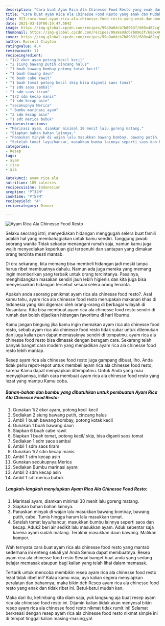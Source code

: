 ```yaml
---
description: "Cara buat Ayam Rica Ala Chinesse Food Resto yang enak dan Mudah Dibuat"
title: "Cara buat Ayam Rica Ala Chinesse Food Resto yang enak dan Mudah Dibuat"
slug: 923-cara-buat-ayam-rica-ala-chinesse-food-resto-yang-enak-dan-mudah-dibuat
date: 2021-03-10T00:19:47.504Z
image: https://img-global.cpcdn.com/recipes/99a9a0dcb7b8963f/680x482cq70/ayam-rica-ala-chinesse-food-resto-foto-resep-utama.jpg
thumbnail: https://img-global.cpcdn.com/recipes/99a9a0dcb7b8963f/680x482cq70/ayam-rica-ala-chinesse-food-resto-foto-resep-utama.jpg
cover: https://img-global.cpcdn.com/recipes/99a9a0dcb7b8963f/680x482cq70/ayam-rica-ala-chinesse-food-resto-foto-resep-utama.jpg
author: Russell Clayton
ratingvalue: 4.4
reviewcount: 11
recipeingredient:
- "1/2 ekor ayam potong kecil kecil"
- "2 siung bawang putih cincang halus"
- "1 buah bawang bombay potong kotak kecil"
- "1 buah bawang daun"
- "6 buah cabe rawit"
- "1 buah tomat potong kecil skip bisa diganti saos tomat"
- "1 sdm saos sambal"
- "1 sdm saos tiram"
- "1/2 sdm kecap manis"
- "1 sdm kecap asin"
- "secukupnya Merica"
- " Bumbu marinasi ayam"
- "2 sdm kecap asin"
- "1 sdt merica bubuk"
recipeinstructions:
- "Marinasi ayam, diamkan minimal 30 menit lalu goreng matang."
- "Siapkan bahan bahan lainnya."
- "Panaskan minyak di wajan lalu masukkan bawang bombay, bawang putih, cabe. Tumis hingga harum lalu masukkan tomat."
- "Setelah tomat layu/hancur, masukkan bumbu lainnya seperti saos dan kecap. Aduk2 beri air sedikit lalu masukkan ayam. Aduk sebentar saja karena ayam sudah matang. Terakhir masukkan daun bawang. Matikan kompor."
categories:
- Resep
tags:
- ayam
- rica
- ala

katakunci: ayam rica ala 
nutrition: 109 calories
recipecuisine: Indonesian
preptime: "PT32M"
cooktime: "PT57M"
recipeyield: "4"
recipecategory: Dinner

---
```



![Ayam Rica Ala Chinesse Food Resto](https://img-global.cpcdn.com/recipes/99a9a0dcb7b8963f/680x482cq70/ayam-rica-ala-chinesse-food-resto-foto-resep-utama.jpg)

Selaku seorang istri, menyediakan hidangan menggugah selera buat famili adalah hal yang membahagiakan untuk kamu sendiri. Tanggung jawab seorang  wanita Tidak sekadar menangani rumah saja, namun kamu juga wajib menyediakan keperluan gizi terpenuhi dan santapan yang dimakan orang tercinta mesti mantab.

Di era  sekarang, kita memang bisa membeli hidangan jadi meski tanpa harus ribet membuatnya dahulu. Namun ada juga mereka yang memang ingin memberikan yang terbaik untuk orang tercintanya. Pasalnya, menghidangkan masakan sendiri jauh lebih higienis dan kita juga bisa menyesuaikan hidangan tersebut sesuai selera orang tercinta. 



Apakah anda seorang penikmat ayam rica ala chinesse food resto?. Asal kamu tahu, ayam rica ala chinesse food resto merupakan makanan khas di Indonesia yang kini digemari oleh orang-orang di berbagai wilayah di Nusantara. Kita bisa membuat ayam rica ala chinesse food resto sendiri di rumah dan boleh dijadikan hidangan favoritmu di hari liburmu.

Kamu jangan bingung jika kamu ingin memakan ayam rica ala chinesse food resto, sebab ayam rica ala chinesse food resto tidak sukar untuk ditemukan dan juga kalian pun dapat memasaknya sendiri di tempatmu. ayam rica ala chinesse food resto bisa dimasak dengan beragam cara. Sekarang telah banyak banget cara modern yang menjadikan ayam rica ala chinesse food resto lebih mantap.

Resep ayam rica ala chinesse food resto juga gampang dibuat, lho. Anda tidak perlu repot-repot untuk membeli ayam rica ala chinesse food resto, karena Kamu dapat menyiapkan ditempatmu. Untuk Anda yang mau menyajikannya, inilah cara membuat ayam rica ala chinesse food resto yang lezat yang mampu Kamu coba.

<!--inarticleads1-->

##### Bahan-bahan dan bumbu yang dibutuhkan untuk pembuatan Ayam Rica Ala Chinesse Food Resto:

1. Gunakan 1/2 ekor ayam, potong kecil kecil
1. Sediakan 2 siung bawang putih, cincang halus
1. Ambil 1 buah bawang bombay, potong kotak kecil
1. Gunakan 1 buah bawang daun
1. Siapkan 6 buah cabe rawit
1. Siapkan 1 buah tomat, potong kecil/ skip, bisa diganti saos tomat
1. Sediakan 1 sdm saos sambal
1. Ambil 1 sdm saos tiram
1. Gunakan 1/2 sdm kecap manis
1. Ambil 1 sdm kecap asin
1. Gunakan secukupnya Merica
1. Sediakan  Bumbu marinasi ayam:
1. Ambil 2 sdm kecap asin
1. Ambil 1 sdt merica bubuk




<!--inarticleads2-->

##### Langkah-langkah menyiapkan Ayam Rica Ala Chinesse Food Resto:

1. Marinasi ayam, diamkan minimal 30 menit lalu goreng matang.
1. Siapkan bahan bahan lainnya.
1. Panaskan minyak di wajan lalu masukkan bawang bombay, bawang putih, cabe. Tumis hingga harum lalu masukkan tomat.
1. Setelah tomat layu/hancur, masukkan bumbu lainnya seperti saos dan kecap. Aduk2 beri air sedikit lalu masukkan ayam. Aduk sebentar saja karena ayam sudah matang. Terakhir masukkan daun bawang. Matikan kompor.




Wah ternyata cara buat ayam rica ala chinesse food resto yang mantab sederhana ini enteng sekali ya! Anda Semua dapat membuatnya. Resep ayam rica ala chinesse food resto Sesuai banget buat anda yang sedang belajar memasak ataupun bagi kalian yang telah lihai dalam memasak.

Tertarik untuk mencoba membikin resep ayam rica ala chinesse food resto lezat tidak ribet ini? Kalau kamu mau, ayo kalian segera menyiapkan peralatan dan bahannya, maka bikin deh Resep ayam rica ala chinesse food resto yang enak dan tidak ribet ini. Betul-betul mudah kan. 

Maka dari itu, ketimbang kita diam saja, yuk langsung aja buat resep ayam rica ala chinesse food resto ini. Dijamin kalian tiidak akan menyesal bikin resep ayam rica ala chinesse food resto nikmat tidak rumit ini! Selamat berkreasi dengan resep ayam rica ala chinesse food resto nikmat simple ini di tempat tinggal kalian masing-masing,ya!.


